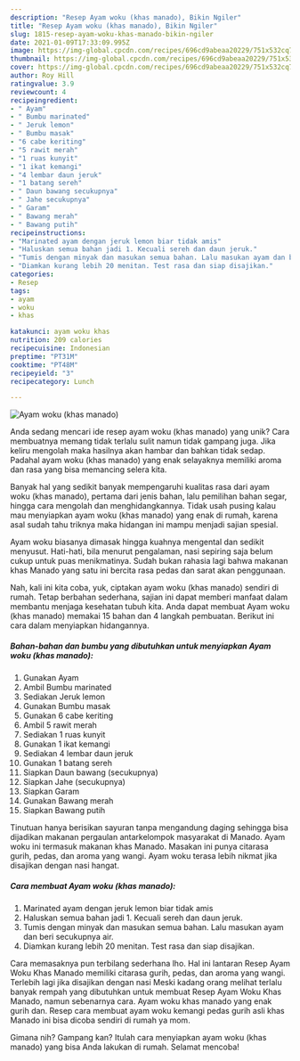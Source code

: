 ```yaml
---
description: "Resep Ayam woku (khas manado), Bikin Ngiler"
title: "Resep Ayam woku (khas manado), Bikin Ngiler"
slug: 1815-resep-ayam-woku-khas-manado-bikin-ngiler
date: 2021-01-09T17:33:09.995Z
image: https://img-global.cpcdn.com/recipes/696cd9abeaa20229/751x532cq70/ayam-woku-khas-manado-foto-resep-utama.jpg
thumbnail: https://img-global.cpcdn.com/recipes/696cd9abeaa20229/751x532cq70/ayam-woku-khas-manado-foto-resep-utama.jpg
cover: https://img-global.cpcdn.com/recipes/696cd9abeaa20229/751x532cq70/ayam-woku-khas-manado-foto-resep-utama.jpg
author: Roy Hill
ratingvalue: 3.9
reviewcount: 4
recipeingredient:
- " Ayam"
- " Bumbu marinated"
- " Jeruk lemon"
- " Bumbu masak"
- "6 cabe keriting"
- "5 rawit merah"
- "1 ruas kunyit"
- "1 ikat kemangi"
- "4 lembar daun jeruk"
- "1 batang sereh"
- " Daun bawang secukupnya"
- " Jahe secukupnya"
- " Garam"
- " Bawang merah"
- " Bawang putih"
recipeinstructions:
- "Marinated ayam dengan jeruk lemon biar tidak amis"
- "Haluskan semua bahan jadi 1. Kecuali sereh dan daun jeruk."
- "Tumis dengan minyak dan masukan semua bahan. Lalu masukan ayam dan beri secukupnya air."
- "Diamkan kurang lebih 20 menitan. Test rasa dan siap disajikan."
categories:
- Resep
tags:
- ayam
- woku
- khas

katakunci: ayam woku khas 
nutrition: 209 calories
recipecuisine: Indonesian
preptime: "PT31M"
cooktime: "PT48M"
recipeyield: "3"
recipecategory: Lunch

---
```



![Ayam woku (khas manado)](https://img-global.cpcdn.com/recipes/696cd9abeaa20229/751x532cq70/ayam-woku-khas-manado-foto-resep-utama.jpg)

Anda sedang mencari ide resep ayam woku (khas manado) yang unik? Cara membuatnya memang tidak terlalu sulit namun tidak gampang juga. Jika keliru mengolah maka hasilnya akan hambar dan bahkan tidak sedap. Padahal ayam woku (khas manado) yang enak selayaknya memiliki aroma dan rasa yang bisa memancing selera kita.

Banyak hal yang sedikit banyak mempengaruhi kualitas rasa dari ayam woku (khas manado), pertama dari jenis bahan, lalu pemilihan bahan segar, hingga cara mengolah dan menghidangkannya. Tidak usah pusing kalau mau menyiapkan ayam woku (khas manado) yang enak di rumah, karena asal sudah tahu triknya maka hidangan ini mampu menjadi sajian spesial.

Ayam woku biasanya dimasak hingga kuahnya mengental dan sedikit menyusut. Hati-hati, bila menurut pengalaman, nasi sepiring saja belum cukup untuk puas menikmatinya. Sudah bukan rahasia lagi bahwa makanan khas Manado yang satu ini bercita rasa pedas dan sarat akan penggunaan.


Nah, kali ini kita coba, yuk, ciptakan ayam woku (khas manado) sendiri di rumah. Tetap berbahan sederhana, sajian ini dapat memberi manfaat dalam membantu menjaga kesehatan tubuh kita. Anda dapat membuat Ayam woku (khas manado) memakai 15 bahan dan 4 langkah pembuatan. Berikut ini cara dalam menyiapkan hidangannya.

<!--inarticleads1-->

##### Bahan-bahan dan bumbu yang dibutuhkan untuk menyiapkan Ayam woku (khas manado):

1. Gunakan  Ayam
1. Ambil  Bumbu marinated
1. Sediakan  Jeruk lemon
1. Gunakan  Bumbu masak
1. Gunakan 6 cabe keriting
1. Ambil 5 rawit merah
1. Sediakan 1 ruas kunyit
1. Gunakan 1 ikat kemangi
1. Sediakan 4 lembar daun jeruk
1. Gunakan 1 batang sereh
1. Siapkan  Daun bawang (secukupnya)
1. Siapkan  Jahe (secukupnya)
1. Siapkan  Garam
1. Gunakan  Bawang merah
1. Siapkan  Bawang putih


Tinutuan hanya berisikan sayuran tanpa mengandung daging sehingga bisa dijadikan makanan pergaulan antarkelompok masyarakat di Manado. Ayam woku ini termasuk makanan khas Manado. Masakan ini punya citarasa gurih, pedas, dan aroma yang wangi. Ayam woku terasa lebih nikmat jika disajikan dengan nasi hangat. 

<!--inarticleads2-->

##### Cara membuat Ayam woku (khas manado):

1. Marinated ayam dengan jeruk lemon biar tidak amis
1. Haluskan semua bahan jadi 1. Kecuali sereh dan daun jeruk.
1. Tumis dengan minyak dan masukan semua bahan. Lalu masukan ayam dan beri secukupnya air.
1. Diamkan kurang lebih 20 menitan. Test rasa dan siap disajikan.


Cara memasaknya pun terbilang sederhana lho. Hal ini lantaran Resep Ayam Woku Khas Manado memiliki citarasa gurih, pedas, dan aroma yang wangi. Terlebih lagi jika disajikan dengan nasi Meski kadang orang melihat terlalu banyak rempah yang dibutuhkan untuk membuat Resep Ayam Woku Khas Manado, namun sebenarnya cara. Ayam woku khas manado yang enak gurih dan. Resep cara membuat ayam woku kemangi pedas gurih asli khas Manado ini bisa dicoba sendiri di rumah ya mom. 

Gimana nih? Gampang kan? Itulah cara menyiapkan ayam woku (khas manado) yang bisa Anda lakukan di rumah. Selamat mencoba!
